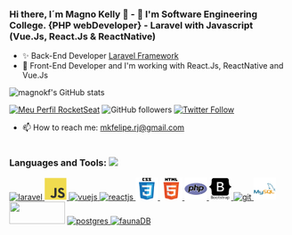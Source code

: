 ### Hi there, I´m Magno Kelly 👋 - 🌱 I'm Software Engineering College. {PHP webDeveloper} - Laravel with Javascript (Vue.Js, React.Js & ReactNative) 
 
- ✨ Back-End Developer [Laravel Framework](https://laravel.com/) 
- :rocket: Front-End Developer and I'm working with React.Js, ReactNative and Vue.Js

![magnokf's GitHub stats](https://github-readme-stats.vercel.app/api?username=magnokf&show_icons=true&theme=github_dark)

[![Meu Perfil RocketSeat](https://img.shields.io/badge/Meu%20Perfil-Rocketseat-brightgreen)](https://app.rocketseat.com.br/me/magno-kelly-felipe-03653) ![GitHub followers](https://img.shields.io/github/followers/magnokf?logo=GitHub&logoColor=green&style=social) [![Twitter Follow](https://img.shields.io/twitter/follow/magnokf?style=social)](https://twitter.com/magnokf)

- 📫 How to reach me: mkfelipe.rj@gmail.com


#
<h3 align="left">Languages and Tools: <img src="https://media.giphy.com/media/WUlplcMpOCEmTGBtBW/giphy.gif" width="30"></h3>
<p align="left"> 
<a href="https://laravel.com/" target="_blank"> <img src="https://laravel.com/img/logomark.min.svg" alt="laravel" width="40" height="40"/> </a>
<a href="https://developer.mozilla.org/en-US/docs/Web/JavaScript" target="_blank"> <img src="https://raw.githubusercontent.com/devicons/devicon/master/icons/javascript/javascript-original.svg" alt="javascript" width="40" height="40"/> </a>
<a href="https://vuejs.org/" target="_blank"> <img src="https://upload.wikimedia.org/wikipedia/commons/thumb/9/95/Vue.js_Logo_2.svg/1184px-Vue.js_Logo_2.svg.png" alt="vuejs" width="40" height="40"/> </a>	
  <a href="https://reactjs.org/" target="_blank"> <img src="https://upload.wikimedia.org/wikipedia/commons/thumb/a/a7/React-icon.svg/2300px-React-icon.svg.png" alt="reactjs" width="40" height="40"/> </a>
<a href="https://www.w3schools.com/css/" target="_blank"> <img src="https://raw.githubusercontent.com/devicons/devicon/master/icons/css3/css3-original-wordmark.svg" alt="css3" width="40" height="40"/> </a>
<a href="https://www.w3.org/html/" target="_blank"> <img src="https://raw.githubusercontent.com/devicons/devicon/master/icons/html5/html5-original-wordmark.svg" alt="html5" width="40" height="40"/> </a> 
<a href="https://www.php.net" target="_blank"> <img src="https://raw.githubusercontent.com/devicons/devicon/master/icons/php/php-original.svg" alt="php" width="40" height="40"/> </a> 
<a href="https://getbootstrap.com" target="_blank"> <img src="https://raw.githubusercontent.com/devicons/devicon/master/icons/bootstrap/bootstrap-plain-wordmark.svg" alt="bootstrap" width="40" height="40"/> </a> 
<a href="https://git-scm.com/" target="_blank"> <img src="https://www.vectorlogo.zone/logos/git-scm/git-scm-icon.svg" alt="git" width="40" height="40"/> </a> 
<a href="https://www.mysql.com/" target="_blank"> <img src="https://raw.githubusercontent.com/devicons/devicon/master/icons/mysql/mysql-original-wordmark.svg" alt="mysql" width="40" height="40"/> </a> 
 <a href="https://fauna.com" target="_blank"><img src="https://www.vectorlogo.zone/logos/nodejs/nodejs-horizontal.svg" width="100" height="40"/></a>
 <a href="https://www.postgresql.org/" target="_blank"> <img src="https://www.vectorlogo.zone/logos/postgresql/postgresql-icon.svg" alt="postgres" width="40" height="40"/> </a>
<a href="https://fauna.com" target="_blank"> <img src="https://www.vectorlogo.zone/logos/fauna/fauna-icon.svg" alt="faunaDB" width="40" height="40"/> </a>
</p>

##

<!--
**magnokf/magnokf** is a ✨ _special_ ✨ repository because its `README.md` (this file) appears on your GitHub profile.

Here are some ideas to get you started:

- 🔭 I’m currently working on ...
- 🌱 I’m currently learning ...
- 👯 I’m looking to collaborate on ...
- 🤔 I’m looking for help with ...
- 💬 Ask me about ...
- 📫 How to reach me: ...
- 😄 Pronouns: ...
- ⚡ Fun fact: ...
-->

